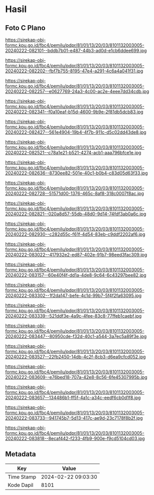 # Hasil

## Foto C Plano

https://sirekap-obj-formc.kpu.go.id/fbc4/pemilu/pdpr/81/01/13/20/03/8101132003005-20240222-082101--bddb7b01-e487-44b3-ad0d-e1cb6ddee699.jpg

https://sirekap-obj-formc.kpu.go.id/fbc4/pemilu/pdpr/81/01/13/20/03/8101132003005-20240222-082202--fbf7b755-8195-47e4-a291-4c6a4a041f31.jpg

https://sirekap-obj-formc.kpu.go.id/fbc4/pemilu/pdpr/81/01/13/20/03/8101132003005-20240222-082257--e0627769-24a3-4c00-ac2e-4eee7dd34cdb.jpg

https://sirekap-obj-formc.kpu.go.id/fbc4/pemilu/pdpr/81/01/13/20/03/8101132003005-20240222-082341--f0a10eaf-b15d-4600-9b9e-2f81db5dcb83.jpg

https://sirekap-obj-formc.kpu.go.id/fbc4/pemilu/pdpr/81/01/13/20/03/8101132003005-20240222-082427--561e4904-19b4-4f7b-911c-d5c02dd43de8.jpg

https://sirekap-obj-formc.kpu.go.id/fbc4/pemilu/pdpr/81/01/13/20/03/8101132003005-20240222-082521--c78a1e21-b521-4274-acb1-aaa796bfce1e.jpg

https://sirekap-obj-formc.kpu.go.id/fbc4/pemilu/pdpr/81/01/13/20/03/8101132003005-20240222-082636--8730ee82-501e-40c1-b0b4-c83d05d63f33.jpg

https://sirekap-obj-formc.kpu.go.id/fbc4/pemilu/pdpr/81/01/13/20/03/8101132003005-20240222-082728--51571d00-1376-465c-8af8-318c0007f8ac.jpg

https://sirekap-obj-formc.kpu.go.id/fbc4/pemilu/pdpr/81/01/13/20/03/8101132003005-20240222-082821--020a8d57-55db-48d0-9d14-74fdf3ab0a6c.jpg

https://sirekap-obj-formc.kpu.go.id/fbc4/pemilu/pdpr/81/01/13/20/03/8101132003005-20240222-082930--c282d55c-f61f-4d54-83eb-c9ddf2202af6.jpg

https://sirekap-obj-formc.kpu.go.id/fbc4/pemilu/pdpr/81/01/13/20/03/8101132003005-20240222-083022--417932e2-ed87-402e-91b7-98eed3fac309.jpg

https://sirekap-obj-formc.kpu.go.id/fbc4/pemilu/pdpr/81/01/13/20/03/8101132003005-20240222-083157--60e40f4f-dd1a-4de8-9c64-6c43297bee82.jpg

https://sirekap-obj-formc.kpu.go.id/fbc4/pemilu/pdpr/81/01/13/20/03/8101132003005-20240222-083302--1f2da147-befe-4c1d-99b7-5f4f2fa63095.jpg

https://sirekap-obj-formc.kpu.go.id/fbc4/pemilu/pdpr/81/01/13/20/03/8101132003005-20240222-083339--521ddf3e-4a9c-4fee-83c8-77ffeb1caebf.jpg

https://sirekap-obj-formc.kpu.go.id/fbc4/pemilu/pdpr/81/01/13/20/03/8101132003005-20240222-083447--80950cde-f32d-40c1-a544-3a7ec5a89f3e.jpg

https://sirekap-obj-formc.kpu.go.id/fbc4/pemilu/pdpr/81/01/13/20/03/8101132003005-20240222-083527--22fb2450-14db-4c2f-8cb3-d6ea9cfcd052.jpg

https://sirekap-obj-formc.kpu.go.id/fbc4/pemilu/pdpr/81/01/13/20/03/8101132003005-20240222-083609--e76bed18-707a-42e8-8c56-6fe45307995b.jpg

https://sirekap-obj-formc.kpu.go.id/fbc4/pemilu/pdpr/81/01/13/20/03/8101132003005-20240222-083657--134486b1-ff5f-4a1c-a34c-eedf6cb0d1f8.jpg

https://sirekap-obj-formc.kpu.go.id/fbc4/pemilu/pdpr/81/01/13/20/03/8101132003005-20240222-083733--941745b7-5d13-417c-ae9d-23c7178f8b2f.jpg

https://sirekap-obj-formc.kpu.go.id/fbc4/pemilu/pdpr/81/01/13/20/03/8101132003005-20240222-083818--8ecaf442-f233-4fb9-900e-f9cd5104cd03.jpg


## Metadata

| Key        | Value               |
| ---------- | ------------------- |
| Time Stamp | 2024-02-22 09:03:30 |
| Kode Dapil | 8101                |



